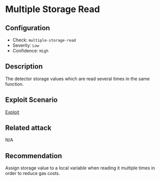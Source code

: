 # Multiple Storage Read

## Configuration
* Check: `multiple-storage-read`
* Severity: `Low`
* Confidence: `High`

## Description
The detector storage values which are read several times in the same function. 

## Exploit Scenario
[Exploit](../tests/multiple_storage_read_test.sol) 

## Related attack
N/A

## Recommendation
Assign storage value to a local variable when reading it multiple times in order to reduce gas costs.